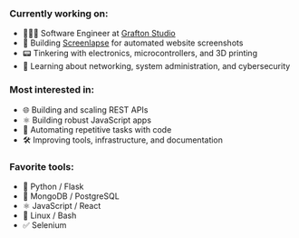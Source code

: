 ### Currently working on:

- 👨🏻‍💻 Software Engineer at [Grafton Studio](https://graftonstudio.com)
- 🤖 Building [Screenlapse](https://screenlapse.com) for automated website screenshots
- 📟 Tinkering with electronics, microcontrollers, and 3D printing
- 📡 Learning about networking, system administration, and cybersecurity

### Most interested in:

- 🌐 Building and scaling REST APIs
- ⚛️ Building robust JavaScript apps
- 🤖 Automating repetitive tasks with code
- 🛠 Improving tools, infrastructure, and documentation

### Favorite tools:

- 🐍 Python / Flask
- 💽 MongoDB / PostgreSQL
- ⚛️ JavaScript / React
- 🐧 Linux / Bash
- ✅ Selenium
